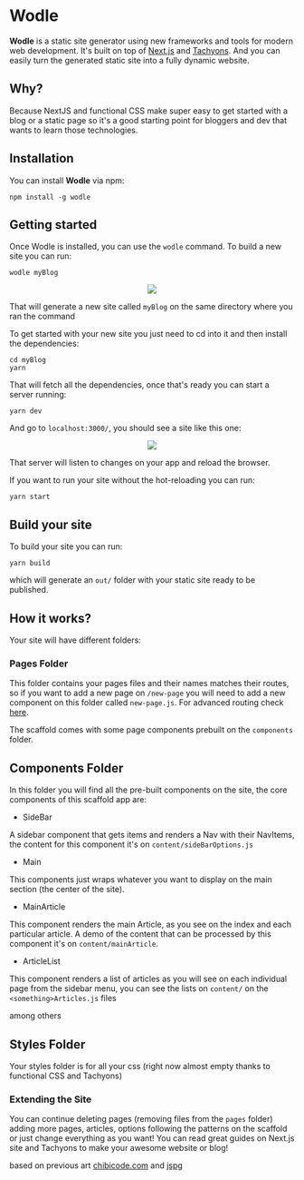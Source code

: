 # Wodle

**Wodle** is a static site generator using new frameworks and tools for modern web development. It's built on top of [Next.js](https://zeit.co/blog/next) and [Tachyons](tachyons.io). And you can easily turn the generated static site into a fully dynamic website.

## Why?

Because NextJS and functional CSS make super easy to get started with a blog or a static page so it's a good starting point for bloggers and dev that wants to learn those technologies.

## Installation

You can install **Wodle** via npm:

```
npm install -g wodle
```

## Getting started

Once Wodle is installed, you can use the `wodle` command. To build a new site you can run:

```
wodle myBlog
```

<p align="center">
  <img src="https://github.com/lucas-aragno/wodle/blob/master/images/aOdE6viaya.gif">
</p>

That will generate a new site called `myBlog` on the same directory where you ran the command

To get started with your new site you just need to cd into it and then install the dependencies:

```
cd myBlog
yarn
```

That will fetch all the dependencies, once that's ready you can start a server running:

```
yarn dev
```

And go to `localhost:3000/`, you should see a site like this one:

<p align="center">
  <img src="https://github.com/lucas-aragno/wodle/blob/master/images/site.png">
</p>

That server will listen to changes on your app and reload the browser.


If you want to run your site without the hot-reloading you can run:

```
yarn start
```

## Build your site

To build your site you can run:

```
yarn build
```

which will generate an `out/` folder with your static site ready to be published.


## How it works?

Your site will have different folders:

### Pages Folder

This folder contains your pages files and their names matches their routes, so if you want to add a new page on `/new-page` you will need to add a new component on this folder called `new-page.js`. For advanced routing check [here](https://github.com/zeit/next.js/#routing).

The scaffold comes with some page components prebuilt on the `components` folder.

## Components Folder

In this folder you will find all the pre-built components on the site, the core components of this scaffold app are:

* SideBar

A sidebar component that gets items and renders a Nav with their NavItems, the content for this component it's on `content/sideBarOptions.js`

* Main

This components just wraps whatever you want to display on the main section (the center of the site).

* MainArticle

This component renders the main Article, as you see on the index and each particular article. A demo of the content that can be processed by this component it's on `content/mainArticle`.

* ArticleList

This component renders a list of articles as you will see on each individual page from the sidebar menu, you can see the lists on `content/` on the `<something>Articles.js` files


among others

## Styles Folder

Your styles folder is for all your css (right now almost empty thanks to functional CSS and Tachyons)

### Extending the Site

You can continue deleting pages (removing files from the `pages` folder) adding more pages, articles, options following the patterns on the scaffold or just change everything as you want! You can read great guides on Next.js site and Tachyons to make your awesome website or blog!


based on previous art [chibicode.com](https://github.com/chibicode/chibicode.com) and [jspg](https://github.com/bryanjos/jspg)
